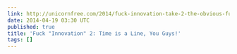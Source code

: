 ```yaml
---
link: http://unicornfree.com/2014/fuck-innovation-take-2-the-obvious-fucking-fuck-fuckers
date: 2014-04-19 03:30 UTC
published: true
title: 'Fuck "Innovation" 2: Time is a Line, You Guys!'
tags: []
---
```



